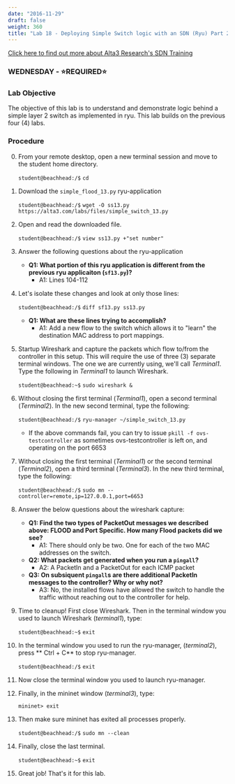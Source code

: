 ```yaml
---
date: "2016-11-29"
draft: false
weight: 360
title: "Lab 18 - Deploying Simple Switch logic with an SDN (Ryu) Part 2"
---
```

[Click here to find out more about Alta3 Research's SDN Training](https://alta3.com/courses/sdn)

### WEDNESDAY - &#x2B50;REQUIRED&#x2B50;

### Lab Objective
The objective of this lab is to understand and demonstrate logic behind a simple layer 2 switch as implemented in ryu. This lab builds on the previous four (4) labs.

### Procedure

0. From your remote desktop, open a new terminal session and move to the student home directory.

    `student@beachhead:/$` `cd`

0. Download the `simple_flood_13.py` ryu-application

    `student@beachhead:/$` `wget -O ss13.py https://alta3.com/labs/files/simple_switch_13.py`
 
0. Open and read the downloaded file.

    `student@beachhead:/$` `view ss13.py +"set number"`

0. Answer the following questions about the ryu-application

    - **Q1: What portion of this ryu application is different from the previous ryu applicaiton (`sf13.py`)?**
      - A1: Lines 104-112

0. Let's isolate these changes and look at only those lines:

    `student@beachhead:/$` `diff sf13.py ss13.py`

    - **Q1: What are these lines trying to accomplish?**
      - A1: Add a new flow to the switch which allows it to "learn" the destination MAC address to port mappings.

0. Startup Wireshark and capture the packets which flow to/from the controller in this setup. This will require the use of three (3) separate terminal windows. The one we are currently using, we'll call *Terminal1*. Type the following in *Terminal1* to launch Wireshark.

    `student@beachhead:~$` `sudo wireshark &`

0. Without closing the first terminal (*Terminal1*), open a second terminal (*Terminal2*). In the new second terminal, type the following:

    `student@beachhead:/$` `ryu-manager ~/simple_switch_13.py`
    
    - If the above commands fail, you can try to issue `pkill -f ovs-testcontroller` as sometimes ovs-testcontroller is left on, and operating on the port 6653

0. Without closing the first terminal (*Terminal1*) or the second terminal (*Terminal2*), open a third terminal (*Terminal3*). In the new third terminal, type the following:

    `student@beachhead:/$` `sudo mn --controller=remote,ip=127.0.0.1,port=6653`

0. Answer the below questions about the wireshark capture:


    - **Q1: Find the two types of PacketOut messages we described above: FLOOD and Port Specific. How many Flood packets did we see?**
      - A1: There should only be two.  One for each of the two MAC addresses on the switch.
    - **Q2: What packets get generated when you run a `pingall`?**
      - A2: A PacketIn and a PacketOut for each ICMP packet
    - **Q3: On subsiquent `pingall`s are there additional PacketIn messages to the controller? Why or why not?**
      - A3: No, the installed flows have allowed the switch to handle the traffic without reaching out to the controller for help.
      
0. Time to cleanup! First close Wireshark. Then in the terminal window you used to launch Wireshark (*terminal1*), type:

    `student@beachhead:~$` `exit`

0. In the terminal window you used to run the ryu-manager, (*terminal2*), press ** Ctrl + C** to stop ryu-manager.

    `student@beachhead:/$` `exit`

0. Now close the terminal window you used to launch ryu-manager.

0. Finally, in the mininet window (*terminal3*), type:

    `mininet> exit`
  
0. Then make sure mininet has exited all processes properly.

    `student@beachhead:/$` `sudo mn --clean`

0. Finally, close the last terminal.

    `student@beachhead:~$` `exit`
  
0. Great job! That's it for this lab.
